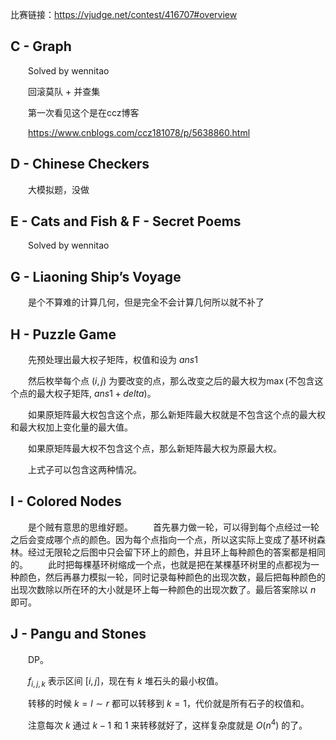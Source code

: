比赛链接：https://vjudge.net/contest/416707#overview
## C - Graph 
&emsp;&emsp;Solved by wennitao

&emsp;&emsp;回滚莫队 + 并查集

&emsp;&emsp;第一次看见这个是在ccz博客

&emsp;&emsp;https://www.cnblogs.com/ccz181078/p/5638860.html
## D - Chinese Checkers
&emsp;&emsp;大模拟题，没做

## E - Cats and Fish & F - Secret Poems 
&emsp;&emsp;Solved by wennitao

## G - Liaoning Ship’s Voyage 
&emsp;&emsp;是个不算难的计算几何，但是完全不会计算几何所以就不补了 

## H - Puzzle Game 
&emsp;&emsp;先预处理出最大权子矩阵，权值和设为 $ans1$

&emsp;&emsp;然后枚举每个点 $(i, j)$ 为要改变的点，那么改变之后的最大权为$\max($不包含这个点的最大权子矩阵, 
$ans1 + delta)$。

&emsp;&emsp;如果原矩阵最大权包含这个点，那么新矩阵最大权就是不包含这个点的最大权和最大权加上变化量的最大值。

&emsp;&emsp;如果原矩阵最大权不包含这个点，那么新矩阵最大权为原最大权。

&emsp;&emsp;上式子可以包含这两种情况。

## I - Colored Nodes
&emsp;&emsp;是个贼有意思的思维好题。
&emsp;&emsp;首先暴力做一轮，可以得到每个点经过一轮之后会变成哪个点的颜色。因为每个点指向一个点，所以这实际上变成了基环树森林。经过无限轮之后图中只会留下环上的颜色，并且环上每种颜色的答案都是相同的。
&emsp;&emsp;此时把每棵基环树缩成一个点，也就是把在某棵基环树里的点都视为一种颜色，然后再暴力模拟一轮，同时记录每种颜色的出现次数，最后把每种颜色的出现次数除以所在环的大小就是环上每一种颜色的出现次数了。最后答案除以 $n$ 即可。

## J - Pangu and Stones 
&emsp;&emsp;DP。

&emsp;&emsp;$f_{i, j, k}$ 表示区间 $[i, j]$，现在有 $k$ 堆石头的最小权值。

&emsp;&emsp;转移的时候 $k = l\sim r$ 都可以转移到 $k = 1$，代价就是所有石子的权值和。

&emsp;&emsp;注意每次 $k$ 通过 $k - 1$ 和 $1$ 来转移就好了，这样复杂度就是 $O(n^4)$ 的了。